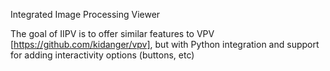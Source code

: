 Integrated Image Processing Viewer

The goal of IIPV is to offer similar features to VPV [https://github.com/kidanger/vpv], but with Python integration and support for adding interactivity options (buttons, etc)
